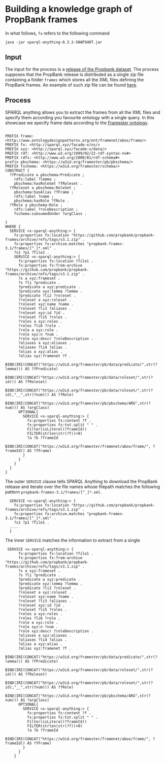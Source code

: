 # Building a knowledge graph of PropBank frames

In what follows, `fx` refers to the following command
```
java -jar sparql-anything-0.3.2-SNAPSHOT.jar  
```

## Input

The input for the process is a [release of the Propbank dataset](https://github.com/propbank/propbank-frames/releases). 
The process supposes that the PropBank release is distributed as a single zip file containing a folder ``frames`` which stores all the XML files defining the PropBank frames.
An example of such zip file can be found [here](https://github.com/propbank/propbank-frames/archive/refs/tags/v3.1.zip).

## Process

SPARQL anything allows you to extract the frames from all the XML files and specify them according you favourite ontology with a single query.
In this showcase we specify frame data according to the [Framester ontology](https://w3id.org/framester).


```

PREFIX frame: <http://www.ontologydesignpatterns.org/ont/framenet/abox/frame/>
PREFIX fx: <http://sparql.xyz/facade-x/ns/>
PREFIX xyz: <http://sparql.xyz/facade-x/data/>
PREFIX rdf: <http://www.w3.org/1999/02/22-rdf-syntax-ns#>
PREFIX rdfs: <http://www.w3.org/2000/01/rdf-schema#>
prefix pbschema: <https://w3id.org/framester/pb/pbschema/>
PREFIX fschema: <https://w3id.org/framester/schema/>
CONSTRUCT {
  ?fPredicate a pbschema:Predicate ;
    rdfs:label ?lemma ;
    pbschema:hasRoleSet ?fRoleset .
  ?fRoleset a pbschema:RoleSet ;
    pbschema:hasAlias ?fFrame ;
    rdfs:label ?name ;
    pbschema:hasRole ?fRole .
  ?fRole a pbschema:Role ;
    rdfs:label ?roleDescription ;
    fschema:subsumedUnder ?argClass .

}
WHERE {
  SERVICE <x-sparql-anything:> {
    fx:properties fx:location "https://github.com/propbank/propbank-frames/archive/refs/tags/v3.1.zip" .
    fx:properties fx:archive.matches "propbank-frames-3.1/frames/[^_]*.xml" .
    ?s1 ?p1 ?file1 .
    SERVICE <x-sparql-anything:> {
      fx:properties fx:location ?file1 .
      fx:properties fx:from-archive "https://github.com/propbank/propbank-frames/archive/refs/tags/v3.1.zip" .
      ?s a xyz:frameset .
      ?s ?li ?predicate .
      ?predicate a xyz:predicate .
      ?predicate xyz:lemma ?lemma .
      ?predicate ?li2 ?roleset .
      ?roleset a xyz:roleset .
      ?roleset xyz:name ?name .
      ?roleset ?li3 ?aliases .
      ?roleset xyz:id ?id .
      ?roleset ?li5 ?roles .
      ?roles a xyz:roles .
      ?roles ?li6 ?role .
      ?role a xyz:role .
      ?role xyz:n ?num .
      ?role xyz:descr ?roleDescription .
      ?aliases a xyz:aliases .
      ?aliases ?li4 ?alias .
      ?alias a xyz:alias .
      ?alias xyz:framenet ?f .
      BIND(IRI(CONCAT("https://w3id.org/framester/pb/data/predicate/",str(?lemma))) AS ?fPredicate)
      BIND(IRI(CONCAT("https://w3id.org/framester/pb/data/roleset/",str(?id))) AS ?fRoleset)
      BIND(IRI(CONCAT("https://w3id.org/framester/pb/data/roleset/",str(?id),"__",str(?num))) AS ?fRole)
      BIND(IRI(CONCAT("https://w3id.org/framester/pb/pbschema/ARG",str(?num))) AS ?argClass)
      OPTIONAL{
        SERVICE <x-sparql-anything:> {
          fx:properties fx:content ?f .
          fx:properties fx:txt.split " " .
          Filter(isLiteral(?frameId))
          FILTER(strlen(str(?f))>0)
          ?a ?b ?frameId
          BIND(IRI(CONCAT("https://w3id.org/framester/framenet/abox/frame/", ?frameId)) AS ?fFrame)
        }
      }
    }
  }
}

```

The outer ``SERVICE`` clause tells SPARQL Anything to download the PropBank release and iterate over the file names whose filepath matches the following pattern ``propbank-frames-3.1/frames/[^_]*.xml``.

```
  SERVICE <x-sparql-anything:> {
    fx:properties fx:location "https://github.com/propbank/propbank-frames/archive/refs/tags/v3.1.zip" .
    fx:properties fx:archive.matches "propbank-frames-3.1/frames/[^_]*.xml" .
    ?s1 ?p1 ?file1 .
  ....
  }
```


The inner ``SERVICE`` matches the information to extract from a single

```
 SERVICE <x-sparql-anything:> {
      fx:properties fx:location ?file1 .
      fx:properties fx:from-archive "https://github.com/propbank/propbank-frames/archive/refs/tags/v3.1.zip" .
      ?s a xyz:frameset .
      ?s ?li ?predicate .
      ?predicate a xyz:predicate .
      ?predicate xyz:lemma ?lemma .
      ?predicate ?li2 ?roleset .
      ?roleset a xyz:roleset .
      ?roleset xyz:name ?name .
      ?roleset ?li3 ?aliases .
      ?roleset xyz:id ?id .
      ?roleset ?li5 ?roles .
      ?roles a xyz:roles .
      ?roles ?li6 ?role .
      ?role a xyz:role .
      ?role xyz:n ?num .
      ?role xyz:descr ?roleDescription .
      ?aliases a xyz:aliases .
      ?aliases ?li4 ?alias .
      ?alias a xyz:alias .
      ?alias xyz:framenet ?f .
      BIND(IRI(CONCAT("https://w3id.org/framester/pb/data/predicate/",str(?lemma))) AS ?fPredicate)
      BIND(IRI(CONCAT("https://w3id.org/framester/pb/data/roleset/",str(?id))) AS ?fRoleset)
      BIND(IRI(CONCAT("https://w3id.org/framester/pb/data/roleset/",str(?id),"__",str(?num))) AS ?fRole)
      BIND(IRI(CONCAT("https://w3id.org/framester/pb/pbschema/ARG",str(?num))) AS ?argClass)
      OPTIONAL{
        SERVICE <x-sparql-anything:> {
          fx:properties fx:content ?f .
          fx:properties fx:txt.split " " .
          Filter(isLiteral(?frameId))
          FILTER(strlen(str(?f))>0)
          ?a ?b ?frameId
          BIND(IRI(CONCAT("https://w3id.org/framester/framenet/abox/frame/", ?frameId)) AS ?fFrame)
        }
      }
    }
 ```

